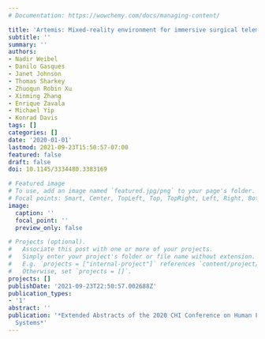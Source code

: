 ```yaml
---
# Documentation: https://wowchemy.com/docs/managing-content/

title: 'Artemis: Mixed-reality environment for immersive surgical telementoring'
subtitle: ''
summary: ''
authors:
- Nadir Weibel
- Danilo Gasques
- Janet Johnson
- Thomas Sharkey
- Zhuoqun Robin Xu
- Xinming Zhang
- Enrique Zavala
- Michael Yip
- Konrad Davis
tags: []
categories: []
date: '2020-01-01'
lastmod: 2021-09-23T15:50:57-07:00
featured: false
draft: false
doi: 10.1145/3334480.3383169

# Featured image
# To use, add an image named `featured.jpg/png` to your page's folder.
# Focal points: Smart, Center, TopLeft, Top, TopRight, Left, Right, BottomLeft, Bottom, BottomRight.
image:
  caption: ''
  focal_point: ''
  preview_only: false

# Projects (optional).
#   Associate this post with one or more of your projects.
#   Simply enter your project's folder or file name without extension.
#   E.g. `projects = ["internal-project"]` references `content/project/deep-learning/index.md`.
#   Otherwise, set `projects = []`.
projects: []
publishDate: '2021-09-23T22:50:57.002688Z'
publication_types:
- '1'
abstract: ''
publication: '*Extended Abstracts of the 2020 CHI Conference on Human Factors in Computing
  Systems*'
---
```

